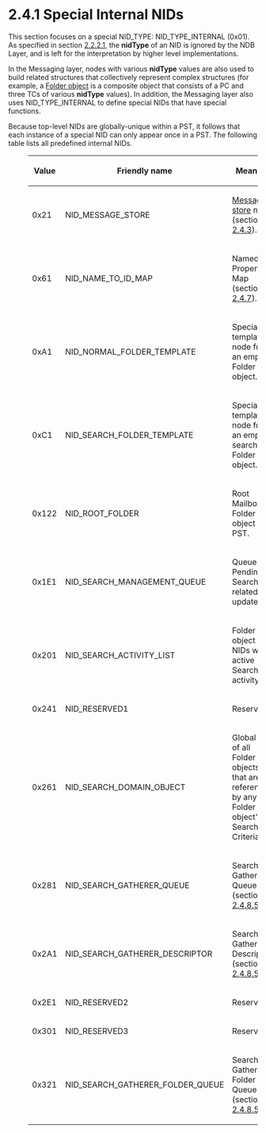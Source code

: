 <html dir="LTR" xmlns:mshelp="http://msdn.microsoft.com/mshelp" xmlns:ddue="http://ddue.schemas.microsoft.com/authoring/2003/5" xmlns:xlink="http://www.w3.org/1999/xlink" xmlns:tool="http://www.microsoft.com/tooltip">
    <head>
        <meta http-equiv="Content-Type" content="text/html; CHARSET=utf-8"></meta>
        <meta name="save" content="history"></meta>
        <title>2.4.1 Special Internal NIDs</title>
        <xml>
            <mshelp:toctitle title="2.4.1 Special Internal NIDs"></mshelp:toctitle>
            <mshelp:rltitle title="[MS-PST]: Special Internal NIDs"></mshelp:rltitle>
            <mshelp:keyword index="A" term="0510ece4-6853-4bef-8cc8-8df3468e3ff1"></mshelp:keyword>
            <mshelp:attr name="DCSext.ContentType" value="open specification"></mshelp:attr>
            <mshelp:attr name="AssetID" value="0510ece4-6853-4bef-8cc8-8df3468e3ff1"></mshelp:attr>
            <mshelp:attr name="TopicType" value="kbRef"></mshelp:attr>
            <mshelp:attr name="DCSext.Title" value="[MS-PST]: Special Internal NIDs" />
        </xml>
    </head>
    <body>
        <div id="header">
            <h1 class="heading">2.4.1 Special Internal NIDs</h1>
        </div>
        <div id="mainSection">
            <div id="mainBody">
                <div id="allHistory" class="saveHistory"></div>
                <div id="sectionSection0" class="section" name="collapseableSection">
                    

<p>This section focuses on a special NID_TYPE:
NID_TYPE_INTERNAL (0x01). As specified in section <a href="18d7644e-cb33-4e11-95c0-34d8a84fbff6.htm">2.2.2.1</a>, the <b>nidType</b>
of an NID is ignored by the NDB Layer, and is left for the interpretation by
higher level implementations. </p>

<p>In the Messaging layer, nodes with various <b>nidType</b>
values are also used to build related structures that collectively represent
complex structures (for example, a <a href="08220cc9-69b1-4072-a2e7-2a0ff201d505.htm#gt_0682daa7-c1b8-419b-8a32-6048833d0b72">Folder object</a> is a
composite object that consists of a PC and three TCs of various <b>nidType</b>
values). In addition, the Messaging layer also uses NID_TYPE_INTERNAL to define
special NIDs that have special functions.</p>

<p>Because top-level NIDs are globally-unique within a PST, it
follows that each instance of a special NID can only appear once in a PST. The
following table lists all predefined internal NIDs.</p>

<dl>
<dd>
<table>
 <thead>
  <tr>
   <th>
   <p>Value</p>
   </th>
   <th>
   <p>Friendly
   name</p>
   </th>
   <th>
   <p>Meaning</p>
   </th>
  </tr>
 </thead>
 <tr>
  <td>
  <p>0x21</p>
  </td>
  <td>
  <p>NID_MESSAGE_STORE</p>
  </td>
  <td>
  <p><a href="08220cc9-69b1-4072-a2e7-2a0ff201d505.htm#gt_fda94a53-448d-48d5-9991-176c530ff597">Message store</a> node
  (section <a href="aa0539bd-e7bf-4cec-8bde-0b87c2a86baf.htm">2.4.3</a>).</p>
  </td>
 </tr>
 <tr>
  <td>
  <p>0x61</p>
  </td>
  <td>
  <p>NID_NAME_TO_ID_MAP</p>
  </td>
  <td>
  <p>Named
  Properties Map (section <a href="e17e195d-0454-4b9b-b398-c9127a26a678.htm">2.4.7</a>).</p>
  </td>
 </tr>
 <tr>
  <td>
  <p>0xA1</p>
  </td>
  <td>
  <p>NID_NORMAL_FOLDER_TEMPLATE</p>
  </td>
  <td>
  <p>Special
  template node for an empty Folder object.</p>
  </td>
 </tr>
 <tr>
  <td>
  <p>0xC1</p>
  </td>
  <td>
  <p>NID_SEARCH_FOLDER_TEMPLATE</p>
  </td>
  <td>
  <p>Special
  template node for an empty search Folder object.</p>
  </td>
 </tr>
 <tr>
  <td>
  <p>0x122</p>
  </td>
  <td>
  <p>NID_ROOT_FOLDER</p>
  </td>
  <td>
  <p>Root
  Mailbox Folder object of PST.</p>
  </td>
 </tr>
 <tr>
  <td>
  <p>0x1E1</p>
  </td>
  <td>
  <p>NID_SEARCH_MANAGEMENT_QUEUE</p>
  </td>
  <td>
  <p>Queue
  of Pending Search-related updates.</p>
  </td>
 </tr>
 <tr>
  <td>
  <p>0x201</p>
  </td>
  <td>
  <p>NID_SEARCH_ACTIVITY_LIST</p>
  </td>
  <td>
  <p>Folder
  object NIDs with active Search activity.</p>
  </td>
 </tr>
 <tr>
  <td>
  <p>0x241</p>
  </td>
  <td>
  <p>NID_RESERVED1</p>
  </td>
  <td>
  <p>Reserved.</p>
  </td>
 </tr>
 <tr>
  <td>
  <p>0x261</p>
  </td>
  <td>
  <p>NID_SEARCH_DOMAIN_OBJECT</p>
  </td>
  <td>
  <p>Global
  list of all Folder objects that are referenced by any Folder object's Search
  Criteria.</p>
  </td>
 </tr>
 <tr>
  <td>
  <p>0x281</p>
  </td>
  <td>
  <p>NID_SEARCH_GATHERER_QUEUE</p>
  </td>
  <td>
  <p>Search
  Gatherer Queue (section <a href="984f26d3-6603-4229-974f-4373e5a95c6a.htm">2.4.8.5.1</a>).</p>
  </td>
 </tr>
 <tr>
  <td>
  <p>0x2A1</p>
  </td>
  <td>
  <p>NID_SEARCH_GATHERER_DESCRIPTOR</p>
  </td>
  <td>
  <p>Search
  Gatherer Descriptor (section <a href="45ac5a7b-6698-4dbd-8a34-e499b79199b9.htm">2.4.8.5.2</a>).</p>
  </td>
 </tr>
 <tr>
  <td>
  <p>0x2E1</p>
  </td>
  <td>
  <p>NID_RESERVED2</p>
  </td>
  <td>
  <p>Reserved.</p>
  </td>
 </tr>
 <tr>
  <td>
  <p>0x301</p>
  </td>
  <td>
  <p>NID_RESERVED3</p>
  </td>
  <td>
  <p>Reserved.</p>
  </td>
 </tr>
 <tr>
  <td>
  <p>0x321</p>
  </td>
  <td>
  <p>NID_SEARCH_GATHERER_FOLDER_QUEUE</p>
  </td>
  <td>
  <p>Search
  Gatherer Folder Queue (section <a href="5dd87c45-5f2d-4945-b7e3-2612bd1a94d3.htm">2.4.8.5.3</a>).</p>
  </td>
 </tr>
</table>
</dd></dl>

<p> </p>
                </div>
            </div>
        </div>
    </body>
</html>
